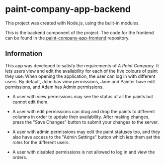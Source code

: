 # paint-company-app-backend
This project was created with Node.js, using the built-in modules.

This is the backend component of the project. The code for the frontend can be found in the [paint-company-app-frontend](https://www.github.com/matt-marko/paint-company-app-frontend) repository.

## Information

This app was developed to satisfy the requirements of _A Paint Company_. It lets users view and edit the availability for each of the five colours of paint they use. When opening the application, the user can log in with different users. By default, John has view permissions, Jane and Painter have edit permissions, and Adam has Admin permissions.

- A user with view permissions may see the status of all the paints but cannot edit them.

- A user with edit permissions can drag and drop the paints to different columns in order to update their availability. After making changes, press the "Save Changes" button to submit your changes to the server.

- A user with admin permissions may edit the paint statuses too, and they also have access to the "Admin Settings" button which lets them set the roles for the different users.

- A user with disabled permissions is not allowed to log in and view the orders.